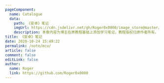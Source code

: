 ```yaml
---
pageComponent:
  name: Catalogue
  data:
    path: 《安卓》笔记
    imgUrl: https://cdn.jsdelivr.net/gh/Roger0x0000/image_store@master/blog/20211025223705.png
    description: 本章内容为博主在原教程基础上添加学习笔记，教程版权归原作者所有。
title: 《安卓》笔记
date: 2020-10-24 15:49:22
permalink: /note/mcu/
article: false
comment: false
editLink: false
author:
  name: Roger
  link: https://github.com/Roger0x0000
---
```

